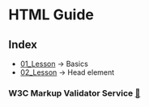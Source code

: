 # HTML Guide

## Index
- [01_Lesson](01_Lesson) &rarr; Basics
- [02_Lesson](02_Lesson) &rarr; Head element

### W3C Markup Validator Service [🔗](https://validator.w3.org/)